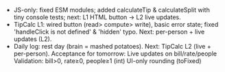 - JS-only: fixed ESM modules; added calculateTip & calculateSplit with tiny console tests; next: L1 HTML button → L2 live updates.
- TipCalc L1: wired button (read> compute> write), basic error state; fixed 'handleClick is not defined' & 'hidden' typo. Next: per-person + live updates (L2).
- Daily log: rest day (brain = mashed potatoes). Next: TipCalc L2 (live + per-person).
  Acceptance for tomorrow:
   Live updates on bill/rate/people
   Validation: bill>0, rate≥0, people≥1 (int)
   UI-only rounding (toFixed)
